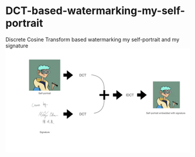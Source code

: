 # DCT-based-watermarking-my-self-portrait
Discrete Cosine Transform based watermarking  my self-portrait and my signature
![alt text](https://github.com/CCMinyi/DCT-based-watermarking-my-self-portrait/blob/main/DCT-based%20Method.png)
